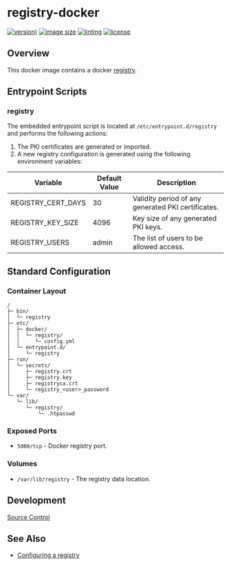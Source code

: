 # registry-docker

[![version)](https://img.shields.io/docker/v/crashvb/registry/latest)](https://hub.docker.com/repository/docker/crashvb/registry)
[![image size](https://img.shields.io/docker/image-size/crashvb/registry/latest)](https://hub.docker.com/repository/docker/crashvb/registry)
[![linting](https://img.shields.io/badge/linting-hadolint-yellow)](https://github.com/hadolint/hadolint)
[![license](https://img.shields.io/github/license/crashvb/registry-docker.svg)](https://github.com/crashvb/registry-docker/blob/master/LICENSE.md)

## Overview

This docker image contains a docker [registry](https://docs.docker.com/registry/).

## Entrypoint Scripts

### registry

The embedded entrypoint script is located at `/etc/entrypoint.d/registry` and performs the following actions:

1. The PKI certificates are generated or imported.
2. A new registry configuration is generated using the following environment variables:

 | Variable | Default Value | Description |
 | -------- | ------------- | ----------- |
 | REGISTRY\_CERT\_DAYS | 30 | Validity period of any generated PKI certificates. |
 | REGISTRY\_KEY\_SIZE | 4096 | Key size of any generated PKI keys. |
 | REGISTRY\_USERS | admin | The list of users to be allowed access. |

## Standard Configuration

### Container Layout

```
/
├─ bin/
│  └─ registry
├─ etc/
│  ├─ docker/
│  │  └─ registry/
│  │     └─ config.yml
│  └─ entrypoint.d/
│     └─ registry
├─ run/
│  └─ secrets/
│     ├─ registry.crt
│     ├─ registry.key
│     ├─ registryca.crt
│     └─ registry_<user>_password
└─ var/
   └─ lib/
      └─ registry/
          └─ .htpasswd
```

### Exposed Ports

* `5000/tcp` - Docker registry port.

### Volumes

* `/var/lib/registry` - The registry data location.

## Development

[Source Control](https://github.com/crashvb/registry-docker)

## See Also
* [Configuring a registry](https://docs.docker.com/registry/configuration/)

